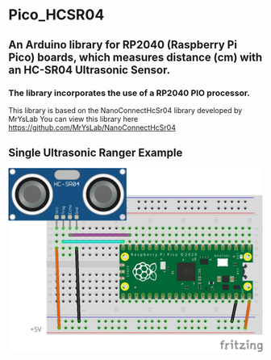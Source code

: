 # Pico_HCSR04

## An Arduino library for RP2040 (Raspberry Pi Pico) boards, which measures distance (cm) with an HC-SR04 Ultrasonic Sensor.

### The library incorporates the use of a RP2040 PIO processor.

This library is based on the NanoConnectHcSr04 library developed by MrYsLab
You can view this library here https://github.com/MrYsLab/NanoConnectHcSr04

## Single Ultrasonic Ranger Example
![Fritzing Single Ultrasonic Ranger Breadboard Image](/image/Pico_RangeFinder.jpg)
